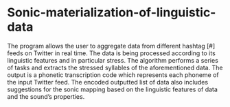 # Sonic-materialization-of-linguistic-data
The program allows the user to aggregate data from different hashtag [#] feeds on Twitter in real time. The data is being processed according to its linguistic features and in particular stress. The algorithm performs a series of tasks and extracts the stressed syllables of the aforementioned data. The output is a phonetic transcription code which represents each phoneme of the input Twitter feed. The encoded outputted list of data also includes suggestions for the sonic mapping based on the linguistic features of data and the sound’s properties.

